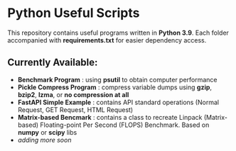 # Python Useful Scripts #

This repository contains useful programs written in **Python 3.9**. Each folder accompanied with **requirements.txt** for easier dependency access.

## Currently Available: ##
* **Benchmark Program** : using **psutil** to obtain computer performance
* **Pickle Compress Program** : compress variable dumps using **gzip**, **bzip2**, **lzma**, or **no compression at all**
* **FastAPI Simple Example** : contains API standard operations (Normal Request, GET Request, HTML Request)
* **Matrix-based Bencmark** : contains a class to recreate Linpack (Matrix-based) Floating-point Per Second (FLOPS) Benchmark. Based on **numpy** or **scipy** libs
* *adding more soon*
